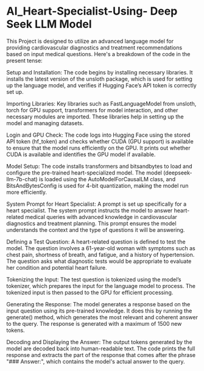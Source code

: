 # AI_Heart-Specialist-Using- Deep Seek LLM Model
This Project is designed to utilize an advanced language model for providing cardiovascular diagnostics and treatment recommendations based on input medical questions. Here's a breakdown of the code in the present tense:

Setup and Installation: The code begins by installing necessary libraries. It installs the latest version of the unsloth package, which is used for setting up the language model, and verifies if Hugging Face’s API token is correctly set up.

Importing Libraries: Key libraries such as FastLanguageModel from unsloth, torch for GPU support, transformers for model interaction, and other necessary modules are imported. These libraries help in setting up the model and managing datasets.

Login and GPU Check: The code logs into Hugging Face using the stored API token (hf_token) and checks whether CUDA (GPU support) is available to ensure that the model runs efficiently on the GPU. It prints out whether CUDA is available and identifies the GPU model if available.

Model Setup: The code installs transformers and bitsandbytes to load and configure the pre-trained heart-specialized model. The model (deepseek-llm-7b-chat) is loaded using the AutoModelForCausalLM class, and BitsAndBytesConfig is used for 4-bit quantization, making the model run more efficiently.

System Prompt for Heart Specialist: A prompt is set up specifically for a heart specialist. The system prompt instructs the model to answer heart-related medical queries with advanced knowledge in cardiovascular diagnostics and treatment planning. This prompt ensures the model understands the context and the type of questions it will be answering.

Defining a Test Question: A heart-related question is defined to test the model. The question involves a 61-year-old woman with symptoms such as chest pain, shortness of breath, and fatigue, and a history of hypertension. The question asks what diagnostic tests would be appropriate to evaluate her condition and potential heart failure.

Tokenizing the Input: The test question is tokenized using the model’s tokenizer, which prepares the input for the language model to process. The tokenized input is then passed to the GPU for efficient processing.

Generating the Response: The model generates a response based on the input question using its pre-trained knowledge. It does this by running the generate() method, which generates the most relevant and coherent answer to the query. The response is generated with a maximum of 1500 new tokens.

Decoding and Displaying the Answer: The output tokens generated by the model are decoded back into human-readable text. The code prints the full response and extracts the part of the response that comes after the phrase "### Answer:", which contains the model's actual answer to the query.
